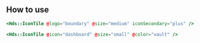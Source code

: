 ## How to use

```handlebars
<Hds::IconTile @logo="boundary" @size="medium" iconSecondary="plus" />
```

```handlebars
<Hds::IconTile @icon="dashboard" @size="small" @color="vault" />
```
